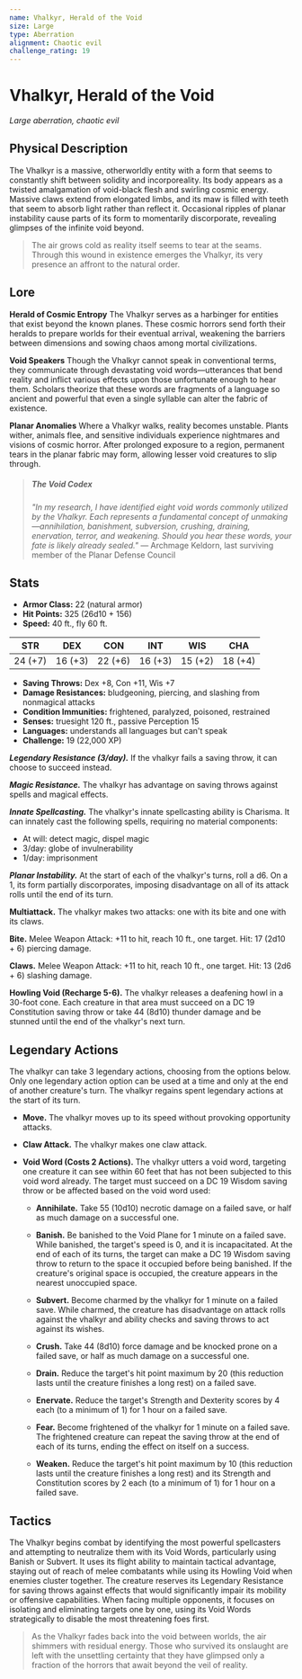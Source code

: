 ```yaml
---
name: Vhalkyr, Herald of the Void
size: Large
type: Aberration
alignment: Chaotic evil
challenge_rating: 19
---
```


# Vhalkyr, Herald of the Void

*Large aberration, chaotic evil*

## Physical Description
The Vhalkyr is a massive, otherworldly entity with a form that seems to constantly shift between solidity and incorporeality. Its body appears as a twisted amalgamation of void-black flesh and swirling cosmic energy. Massive claws extend from elongated limbs, and its maw is filled with teeth that seem to absorb light rather than reflect it. Occasional ripples of planar instability cause parts of its form to momentarily discorporate, revealing glimpses of the infinite void beyond.

> The air grows cold as reality itself seems to tear at the seams. Through this wound in existence emerges the Vhalkyr, its very presence an affront to the natural order.

## Lore
**Herald of Cosmic Entropy**
The Vhalkyr serves as a harbinger for entities that exist beyond the known planes. These cosmic horrors send forth their heralds to prepare worlds for their eventual arrival, weakening the barriers between dimensions and sowing chaos among mortal civilizations.

**Void Speakers**
Though the Vhalkyr cannot speak in conventional terms, they communicate through devastating void words—utterances that bend reality and inflict various effects upon those unfortunate enough to hear them. Scholars theorize that these words are fragments of a language so ancient and powerful that even a single syllable can alter the fabric of existence.

**Planar Anomalies**
Where a Vhalkyr walks, reality becomes unstable. Plants wither, animals flee, and sensitive individuals experience nightmares and visions of cosmic horror. After prolonged exposure to a region, permanent tears in the planar fabric may form, allowing lesser void creatures to slip through.

> ##### The Void Codex
> *"In my research, I have identified eight void words commonly utilized by the Vhalkyr. Each represents a fundamental concept of unmaking—annihilation, banishment, subversion, crushing, draining, enervation, terror, and weakening. Should you hear these words, your fate is likely already sealed."*
> — Archmage Keldorn, last surviving member of the Planar Defense Council

## Stats

- **Armor Class:** 22 (natural armor)
- **Hit Points:** 325 (26d10 + 156)
- **Speed:** 40 ft., fly 60 ft.

| STR     | DEX     | CON     | INT     | WIS     | CHA     |
|---------|---------|---------|---------|---------|---------|
| 24 (+7) | 16 (+3) | 22 (+6) | 16 (+3) | 15 (+2) | 18 (+4) |

- **Saving Throws:** Dex +8, Con +11, Wis +7
- **Damage Resistances:** bludgeoning, piercing, and slashing from nonmagical attacks
- **Condition Immunities:** frightened, paralyzed, poisoned, restrained
- **Senses:** truesight 120 ft., passive Perception 15
- **Languages:** understands all languages but can't speak
- **Challenge:** 19 (22,000 XP)

***Legendary Resistance (3/day).*** If the vhalkyr fails a saving throw, it can choose to succeed instead.

***Magic Resistance.*** The vhalkyr has advantage on saving throws against spells and magical effects.

***Innate Spellcasting.*** The vhalkyr's innate spellcasting ability is Charisma. It can innately cast the following spells, requiring no material components:

* At will: detect magic, dispel magic
* 3/day: globe of invulnerability  
* 1/day: imprisonment

***Planar Instability.*** At the start of each of the vhalkyr's turns, roll a d6. On a 1, its form partially discorporates, imposing disadvantage on all of its attack rolls until the end of its turn.

**Multiattack.** The vhalkyr makes two attacks: one with its bite and one with its claws.

**Bite.** Melee Weapon Attack: +11 to hit, reach 10 ft., one target. Hit: 17 (2d10 + 6) piercing damage.

**Claws.** Melee Weapon Attack: +11 to hit, reach 10 ft., one target. Hit: 13 (2d6 + 6) slashing damage. 

**Howling Void (Recharge 5-6).** The vhalkyr releases a deafening howl in a 30-foot cone. Each creature in that area must succeed on a DC 19 Constitution saving throw or take 44 (8d10) thunder damage and be stunned until the end of the vhalkyr's next turn.

## Legendary Actions

The vhalkyr can take 3 legendary actions, choosing from the options below. Only one legendary action option can be used at a time and only at the end of another creature's turn. The vhalkyr regains spent legendary actions at the start of its turn.

* **Move.** The vhalkyr moves up to its speed without provoking opportunity attacks.

* **Claw Attack.** The vhalkyr makes one claw attack.

* **Void Word (Costs 2 Actions).** The vhalkyr utters a void word, targeting one creature it can see within 60 feet that has not been subjected to this void word already. The target must succeed on a DC 19 Wisdom saving throw or be affected based on the void word used:

  - **Annihilate.** Take 55 (10d10) necrotic damage on a failed save, or half as much damage on a successful one.

  - **Banish.** Be banished to the Void Plane for 1 minute on a failed save. While banished, the target's speed is 0, and it is incapacitated. At the end of each of its turns, the target can make a DC 19 Wisdom saving throw to return to the space it occupied before being banished. If the creature's original space is occupied, the creature appears in the nearest unoccupied space.

  - **Subvert.** Become charmed by the vhalkyr for 1 minute on a failed save. While charmed, the creature has disadvantage on attack rolls against the vhalkyr and ability checks and saving throws to act against its wishes.

  - **Crush.** Take 44 (8d10) force damage and be knocked prone on a failed save, or half as much damage on a successful one.

  - **Drain.** Reduce the target's hit point maximum by 20 (this reduction lasts until the creature finishes a long rest) on a failed save.

  - **Enervate.** Reduce the target's Strength and Dexterity scores by 4 each (to a minimum of 1) for 1 hour on a failed save.

  - **Fear.** Become frightened of the vhalkyr for 1 minute on a failed save. The frightened creature can repeat the saving throw at the end of each of its turns, ending the effect on itself on a success.

  - **Weaken.** Reduce the target's hit point maximum by 10 (this reduction lasts until the creature finishes a long rest) and its Strength and Constitution scores by 2 each (to a minimum of 1) for 1 hour on a failed save.

## Tactics
The Vhalkyr begins combat by identifying the most powerful spellcasters and attempting to neutralize them with its Void Words, particularly using Banish or Subvert. It uses its flight ability to maintain tactical advantage, staying out of reach of melee combatants while using its Howling Void when enemies cluster together. The creature reserves its Legendary Resistance for saving throws against effects that would significantly impair its mobility or offensive capabilities. When facing multiple opponents, it focuses on isolating and eliminating targets one by one, using its Void Words strategically to disable the most threatening foes first.

> As the Vhalkyr fades back into the void between worlds, the air shimmers with residual energy. Those who survived its onslaught are left with the unsettling certainty that they have glimpsed only a fraction of the horrors that await beyond the veil of reality.